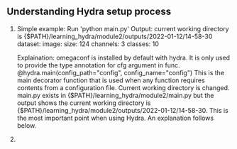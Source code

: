 ## Understanding Hydra setup process
1. Simple example:
   Run 'python main.py'
   Output:
       current working directory is {$PATH}/learning_hydra/module2/outputs/2022-01-12/14-58-30
       dataset:
         image:
           size: 124
           channels: 3
       classes: 10

   Explaination:
       omegaconf is installed by default with hydra. It is only used to provide the type annotation for cfg argument in func.
       @hydra.main(config_path="config", config_name="config") This is the main decorator function that is used when any function requires contents from a configuration file.
       Current working directory is changed. main.py exists in {$PATH}/learning_hydra/module2/main.py but the output shows the current working directory is {$PATH}/learning_hydra/module2/outputs/2022-01-12/14-58-30. This is the most important point when using Hydra. An explanation follows below.

2. 
